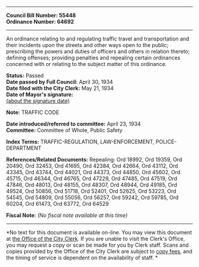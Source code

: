 * * * * *  
  
**Council Bill Number: [](#h0)[](#h2)55448**   
**Ordinance Number: 64692**  
  
* * * * *  
  
An ordinance relating to and regulating traffic travel and transportation and their incidents upon the streets and other ways open to the public; prescribing the powers and duties of officers and others in relation thereto; defining offenses; providing penalties and repealing certain ordinances concerned with or relating to the subject matter of this ordinance.  
  
**Status:** Passed   
**Date passed by Full Council:** April 30, 1934   
**Date filed with the City Clerk:** May 21, 1934   
**Date of Mayor's signature:**   
[(about the signature date)](/~public/approvaldate.htm)   
  
**Note:** TRAFFIC CODE  
  
  
**Date introduced/referred to committee:** April 23, 1934   
**Committee:** Committee of Whole, Public Safety   
  
**Index Terms:** TRAFFIC-REGULATION, LAW-ENFORCEMENT, POLICE-DEPARTMENT  
  
**References/Related Documents:** Repealing: Ord 18992, Ord 19359, Ord 20490, Ord 32453, Ord 41695, Ord 42384, Ord 42664, Ord 43112, Ord 43345, Ord 43744, Ord 44021, Ord 44373, Ord 44850, Ord 45602, Ord 45715, Ord 46344, Ord 46765, Ord 47229, Ord 47485, Ord 47519, Ord 47846, Ord 48013, Ord 48155, Ord 48307, Ord 48944, Ord 49185, Ord 49524, Ord 50856, Ord 51718, Ord 52401, Ord 52625, Ord 53223, Ord 54545, Ord 54809, Ord 55056, Ord 56257, Ord 59242, Ord 59785, Ord 60204, Ord 61473, Ord 63772, Ord 64529  
  
**Fiscal Note:** *(No fiscal note available at this time)*  
  
* * * * *  
  
*No text for this document is available on-line. You may view this document at [the Office of the City Clerk](http://www.seattle.gov/leg/clerk/contactUs.htm). If you are unable to visit the Clerk's Office, you may request a copy or scan be made for you by Clerk staff. Scans and copies provided by the Office of the City Clerk are subject to [copy fees](http://clerk.seattle.gov/~public/clerkfees.htm), and the timing of service is dependent on the availability of staff. *  
  
  
